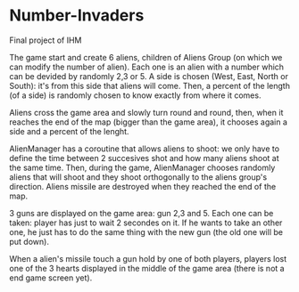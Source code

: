 # Number-Invaders
Final project of IHM


The game start and create 6 aliens, children of Aliens Group (on which we can modify the number of alien). Each one is an alien with a number which can be devided by randomly 2,3 or 5.
A side is chosen (West, East, North or South): it's from this side that aliens will come. Then, a percent of the length (of a side) is randomly chosen to know exactly from where it comes.

Aliens cross the game area and slowly turn round and round, then, when it reaches the end of the map (bigger than the game area), it chooses again a side and a percent of the lenght.

AlienManager has a coroutine that allows aliens to shoot: we only have to define the time between 2 succesives shot and how many aliens shoot at the same time. Then, during the game, 
AlienManager chooses randomly aliens that will shoot and they shoot orthogonally to the aliens group's direction. Aliens missile are destroyed when they reached the end of the map.

3 guns are displayed on the game area: gun 2,3 and 5. Each one can be taken: player has just to wait 2 secondes on it. If he wants to take an other one, he just has to do the same thing 
with the new gun (the old one will be put down).

When a alien's missile touch a gun hold by one of both players, players lost one of the 3 hearts displayed in the middle of the game area (there is not a end game screen yet).

